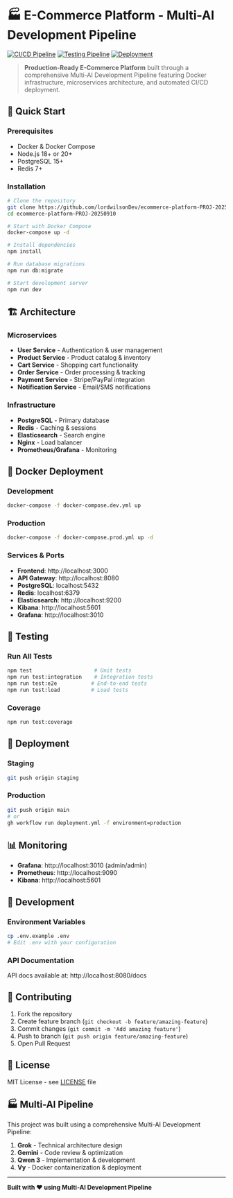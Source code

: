 # 🏭 E-Commerce Platform - Multi-AI Development Pipeline

[![CI/CD Pipeline](https://github.com/lordwilsonDev/ecommerce-platform-PROJ-20250910/actions/workflows/blank.yml/badge.svg)](https://github.com/lordwilsonDev/ecommerce-platform-PROJ-20250910/actions/workflows/blank.yml)
[![Testing Pipeline](https://github.com/lordwilsonDev/ecommerce-platform-PROJ-20250910/actions/workflows/test-pipeline.yml/badge.svg)](https://github.com/lordwilsonDev/ecommerce-platform-PROJ-20250910/actions/workflows/test-pipeline.yml)
[![Deployment](https://github.com/lordwilsonDev/ecommerce-platform-PROJ-20250910/actions/workflows/deployment.yml/badge.svg)](https://github.com/lordwilsonDev/ecommerce-platform-PROJ-20250910/actions/workflows/deployment.yml)

> **Production-Ready E-Commerce Platform** built through a comprehensive Multi-AI Development Pipeline featuring Docker infrastructure, microservices architecture, and automated CI/CD deployment.

## 🚀 Quick Start

### Prerequisites
- Docker & Docker Compose
- Node.js 18+ or 20+
- PostgreSQL 15+
- Redis 7+

### Installation

```bash
# Clone the repository
git clone https://github.com/lordwilsonDev/ecommerce-platform-PROJ-20250910.git
cd ecommerce-platform-PROJ-20250910

# Start with Docker Compose
docker-compose up -d

# Install dependencies
npm install

# Run database migrations
npm run db:migrate

# Start development server
npm run dev
```

## 🏗️ Architecture

### Microservices
- **User Service** - Authentication & user management
- **Product Service** - Product catalog & inventory
- **Cart Service** - Shopping cart functionality
- **Order Service** - Order processing & tracking
- **Payment Service** - Stripe/PayPal integration
- **Notification Service** - Email/SMS notifications

### Infrastructure
- **PostgreSQL** - Primary database
- **Redis** - Caching & sessions
- **Elasticsearch** - Search engine
- **Nginx** - Load balancer
- **Prometheus/Grafana** - Monitoring

## 🐳 Docker Deployment

### Development
```bash
docker-compose -f docker-compose.dev.yml up
```

### Production
```bash
docker-compose -f docker-compose.prod.yml up -d
```

### Services & Ports
- **Frontend**: http://localhost:3000
- **API Gateway**: http://localhost:8080
- **PostgreSQL**: localhost:5432
- **Redis**: localhost:6379
- **Elasticsearch**: http://localhost:9200
- **Kibana**: http://localhost:5601
- **Grafana**: http://localhost:3010

## 🧪 Testing

### Run All Tests
```bash
npm test                    # Unit tests
npm run test:integration    # Integration tests
npm run test:e2e           # End-to-end tests
npm run test:load          # Load tests
```

### Coverage
```bash
npm run test:coverage
```

## 🚀 Deployment

### Staging
```bash
git push origin staging
```

### Production
```bash
git push origin main
# or
gh workflow run deployment.yml -f environment=production
```

## 📊 Monitoring

- **Grafana**: http://localhost:3010 (admin/admin)
- **Prometheus**: http://localhost:9090
- **Kibana**: http://localhost:5601

## 🔧 Development

### Environment Variables
```bash
cp .env.example .env
# Edit .env with your configuration
```

### API Documentation
API docs available at: http://localhost:8080/docs

## 🤝 Contributing

1. Fork the repository
2. Create feature branch (`git checkout -b feature/amazing-feature`)
3. Commit changes (`git commit -m 'Add amazing feature'`)
4. Push to branch (`git push origin feature/amazing-feature`)
5. Open Pull Request

## 📄 License

MIT License - see [LICENSE](LICENSE) file

## 🏭 Multi-AI Pipeline

This project was built using a comprehensive Multi-AI Development Pipeline:

1. **Grok** - Technical architecture design
2. **Gemini** - Code review & optimization
3. **Qwen 3** - Implementation & development
4. **Vy** - Docker containerization & deployment

---

**Built with ❤️ using Multi-AI Development Pipeline**
